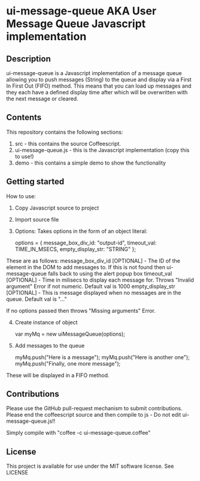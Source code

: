 # ui-message-queue AKA User Message Queue Javascript implementation

## Description

ui-message-queue is a Javascript implementation of a message queue allowing you to push messages (String) to the queue and display  via a First In First Out (FIFO) method. This means that you can load up messages and they each have a defined display time after which will be overwritten with the next message or cleared.

## Contents

This repository contains the following sections:

1. src - this contains the source Coffeescript.
2. ui-message-queue.js - this is the Javascript implementation (copy this to use!)
3. demo - this contains a simple demo to show the functionality

## Getting started

How to use:

1. Copy Javascript source to project
2. Import source file

	<script type="text/javascript" src="ui-message-queue.js"></script>

3. Options:
Takes options in the form of an object literal:

	options = {
	  message_box_div_id: "output-id",
	  timeout_val: TIME_IN_MSECS,
	  empty_display_str: "STRING"
	};

These are as follows:
message_box_div_id [OPTIONAL] - The ID of the element in the DOM to add messages to. If this is not found then ui-message-queue falls back to using the alert popup box
timeout_val [OPTIONAL] - Time in milisecs to display each message for. Throws "Invalid argument" Error if not numeric. Default val is 1000
empty_display_str [OPTIONAL] - This is message displayed when no messages are in the queue. Default val is "..."

If no options passed then throws "Missing arguments" Error.

4. Create instance of object

	var myMq = new uiMessageQueue(options);

5. Add messages to the queue

	myMq.push("Here is a message");
	myMq.push("Here is another one");
	myMq.push("Finally, one more message");

These will be displayed in a FIFO method.

## Contributions

Please use the GitHub pull-request mechanism to submit contributions.
Please end the coffeescript source and then compile to js - Do not edit ui-message-queue.js!!

Simply compile with "coffee -c ui-message-queue.coffee"

## License

This project is available for use under the MIT software license.
See LICENSE
